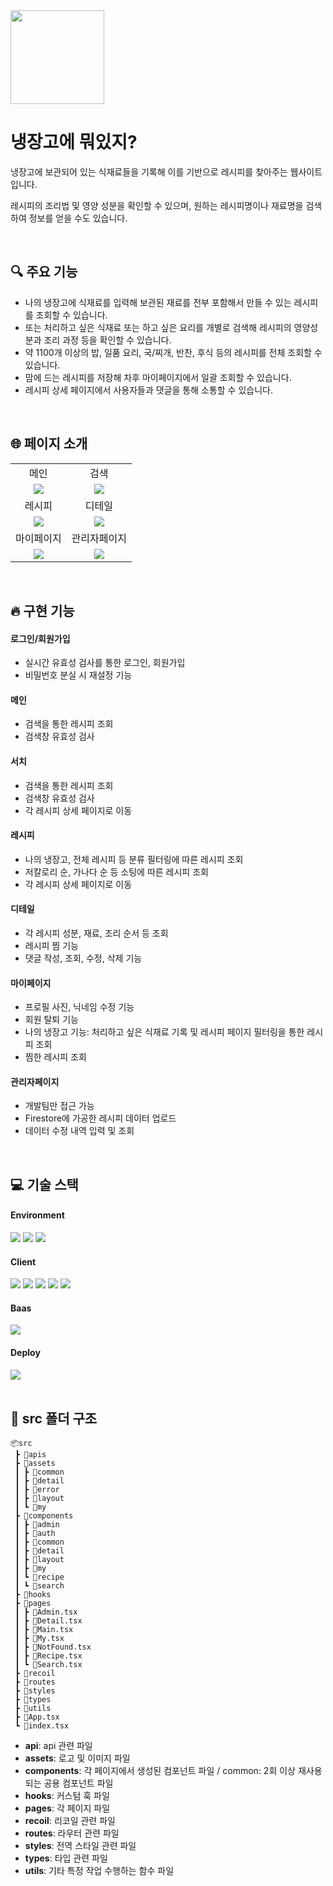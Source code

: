 <img src="https://github.com/kimwonjuun/todays_recipe/assets/117059038/2bf72f6d-99c2-48e1-aeb3-a805f6fbbe6f" width="150px" />

# 냉장고에 뭐있지?

<p>냉장고에 보관되어 있는 식재료들을 기록해 이를 기반으로 레시피를 찾아주는 웹사이트입니다.</p>
<p>레시피의 조리법 및 영양 성분을 확인할 수 있으며, 원하는 레시피명이나 재료명을 검색하여 정보를 얻을 수도 있습니다.</p>
<br/>

## 🔍 주요 기능
- 나의 냉장고에 식재료를 입력해 보관된 재료를 전부 포함해서 만들 수 있는 레시피를 조회할 수 있습니다.
- 또는 처리하고 싶은 식재료 또는 하고 싶은 요리를 개별로 검색해 레시피의 영양성분과 조리 과정 등을 확인할 수 있습니다.
- 약 1100개 이상의 밥, 일품 요리, 국/찌개, 반찬, 후식 등의 레시피를 전체 조회할 수 있습니다.
- 맘에 드는 레시피를 저장해 차후 마이페이지에서 일괄 조회할 수 있습니다.
- 레시피 상세 페이지에서 사용자들과 댓글을 통해 소통할 수 있습니다.
</br>

## 🌐 페이지 소개

<table>
    <tr>
      <td align="center">메인</td>
      <td align="center">검색</td>
    </tr>
    <tr>
      <td align="center"><img src="https://github.com/kimwonjuun/todays_recipe/assets/117059038/1615c55a-e427-404c-a8b9-0c9fe039d0cc" /></td>
      <td align="center"><img src="https://github.com/kimwonjuun/todays_recipe/assets/117059038/1827929e-996b-442c-9d52-6793ffce72e3" /></td>
    </tr>
    <tr>
      <td align="center">레시피</td>
      <td align="center">디테일</td>
    </tr>
    <tr>
      <td align="center"><img src="https://github.com/kimwonjuun/todays_recipe/assets/117059038/72547e66-0be6-4f4a-9472-f992d4f60e55" /></td>
      <td align="center"><img src="https://github.com/kimwonjuun/todays_recipe/assets/117059038/ae473a43-a00c-4f8c-834b-fdb29c0600bd" /></td>
    </tr>
    <tr>
      <td align="center">마이페이지</td>
      <td align="center">관리자페이지</td>
    </tr>
    <tr>
      <td align="center"><img src="https://github.com/kimwonjuun/todays_recipe/assets/117059038/7ec19843-95c8-440c-9be4-f82b9fa4cac4" /></td>
      <td align="center"><img src="https://github.com/kimwonjuun/todays_recipe/assets/117059038/52361a75-928e-4df2-b34d-92e69d5bd574" /></td>
    </tr>
 </table>
</br>

## 🔥 구현 기능

#### 로그인/회원가입
- 실시간 유효성 검사를 통한 로그인, 회원가입
- 비밀번호 분실 시 재설정 기능

#### 메인
- 검색을 통한 레시피 조회
- 검색창 유효성 검사

#### 서치
- 검색을 통한 레시피 조회
- 검색창 유효성 검사
- 각 레시피 상세 페이지로 이동

#### 레시피
- 나의 냉장고, 전체 레시피 등 분류 필터링에 따른 레시피 조회
- 저칼로리 순, 가나다 순 등 소팅에 따른 레시피 조회
- 각 레시피 상세 페이지로 이동

#### 디테일
- 각 레시피 성분, 재료, 조리 순서 등 조회
- 레시피 찜 기능
- 댓글 작성, 조회, 수정, 삭제 기능

#### 마이페이지
- 프로필 사진, 닉네임 수정 기능
- 회원 탈퇴 기능
- 나의 냉장고 기능: 처리하고 싶은 식재료 기록 및 레시피 페이지 필터링을 통한 레시피 조회
- 찜한 레시피 조회

#### 관리자페이지
- 개발팀만 접근 가능
- Firestore에 가공한 레시피 데이터 업로드
- 데이터 수정 내역 입력 및 조회
</br>

## 💻 기술 스택

#### Environment
<div>
  <img src="https://img.shields.io/badge/visualstudiocode-007ACC?style=for-the-badge&logo=visualstudiocode&logoColor=white">
  <img src="https://img.shields.io/badge/git-F05032?style=for-the-badge&logo=git&logoColor=white">
  <img src="https://img.shields.io/badge/github-181717?style=for-the-badge&logo=github&logoColor=white">
</div>

#### Client
<div>
  <img src="https://img.shields.io/badge/react-61DAFB?style=for-the-badge&logo=react&logoColor=black">
  <img src="https://img.shields.io/badge/typescript-3178C6?style=for-the-badge&logo=typescript&logoColor=white">
  <img src="https://img.shields.io/badge/recoil-3578E5?style=for-the-badge&logo=recoil&logoColor=white">
  <img src="https://img.shields.io/badge/reactquery-FF4154?style=for-the-badge&logo=reactquery&logoColor=white">
  <img src="https://img.shields.io/badge/styledcomponents-DB7093?style=for-the-badge&logo=styledcomponents&logoColor=white">
</div>

#### Baas
<div>
  <img src="https://img.shields.io/badge/firebase-FFCA28?style=for-the-badge&logo=firebase&logoColor=white">
</div>

#### Deploy
<div>
  <img src="https://img.shields.io/badge/vercel-000000?style=for-the-badge&logo=vercel&logoColor=white">
</div>
</br>

## 📂 src 폴더 구조
```
📦src
 ┣ 📂apis
 ┣ 📂assets
 ┃ ┣ 📂common
 ┃ ┣ 📂detail
 ┃ ┣ 📂error
 ┃ ┣ 📂layout
 ┃ ┗ 📂my
 ┣ 📂components
 ┃ ┣ 📂admin
 ┃ ┣ 📂auth
 ┃ ┣ 📂common
 ┃ ┣ 📂detail
 ┃ ┣ 📂layout
 ┃ ┣ 📂my
 ┃ ┗ 📂recipe
 ┃ ┗ 📂search
 ┣ 📂hooks
 ┣ 📂pages
 ┃ ┣ 📜Admin.tsx
 ┃ ┣ 📜Detail.tsx
 ┃ ┣ 📜Main.tsx
 ┃ ┣ 📜My.tsx
 ┃ ┣ 📜NotFound.tsx
 ┃ ┣ 📜Recipe.tsx
 ┃ ┗ 📜Search.tsx
 ┣ 📂recoil
 ┣ 📂routes
 ┣ 📂styles
 ┣ 📂types
 ┣ 📂utils
 ┣ 📜App.tsx
 ┗ 📜index.tsx
```
- **api**: api 관련 파일
- **assets**: 로고 및 이미지 파일
- **components**: 각 페이지에서 생성된 컴포넌트 파일 / common: 2회 이상 재사용되는 공용 컴포넌트 파일
- **hooks**: 커스텀 훅 파일
- **pages**: 각 페이지 파일
- **recoil**: 리코일 관련 파일
- **routes**: 라우터 관련 파일
- **styles**: 전역 스타일 관련 파일
- **types**: 타입 관련 파일
- **utils**: 기타 특정 작업 수행하는 함수 파일
</br>
